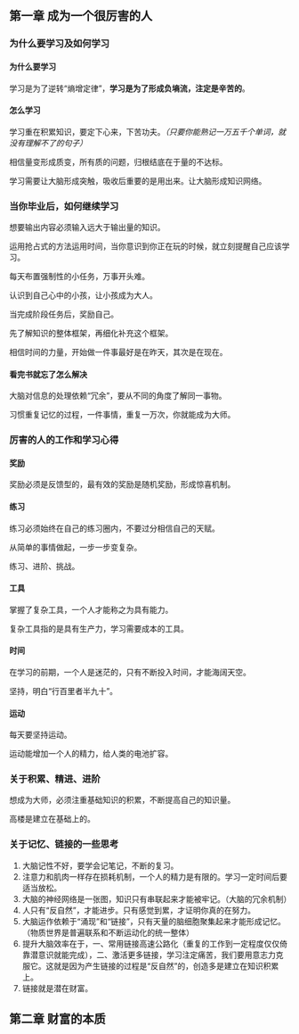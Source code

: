 ## 第一章 成为一个很厉害的人

### 为什么要学习及如何学习

#### 为什么要学习

学习是为了逆转“熵增定律”，**学习是为了形成负墒流，注定是辛苦的**。

#### 怎么学习

学习重在积累知识，要定下心来，下苦功夫。*（只要你能熟记一万五千个单词，就没有理解不了的句子）*

相信量变形成质变，所有质的问题，归根结底在于量的不达标。

学习需要让大脑形成突触，吸收后重要的是用出来。让大脑形成知识网络。

### 当你毕业后，如何继续学习

想要输出内容必须输入远大于输出量的知识。

运用抢占式的方法运用时间，当你意识到你正在玩的时候，就立刻提醒自己应该学习。

每天布置强制性的小任务，万事开头难。

认识到自己心中的小孩，让小孩成为大人。

当完成阶段任务后，奖励自己。

先了解知识的整体框架，再细化补充这个框架。

相信时间的力量，开始做一件事最好是在昨天，其次是在现在。

#### 看完书就忘了怎么解决

大脑对信息的处理依赖“冗余”，要从不同的角度了解同一事物。

习惯重复记忆的过程，一件事情，重复一万次，你就能成为大师。

### 厉害的人的工作和学习心得

#### 奖励

奖励必须是反馈型的，最有效的奖励是随机奖励，形成惊喜机制。

#### 练习

练习必须始终在自己的练习圈内，不要过分相信自己的天赋。

从简单的事情做起，一步一步变复杂。

练习、进阶、挑战。

#### 工具

掌握了复杂工具，一个人才能称之为具有能力。

复杂工具指的是具有生产力，学习需要成本的工具。

#### 时间

在学习的前期，一个人是迷茫的，只有不断投入时间，才能海阔天空。

坚持，明白“行百里者半九十”。

#### 运动

每天要坚持运动。

运动能增加一个人的精力，给人类的电池扩容。

### 关于积累、精进、进阶

想成为大师，必须注重基础知识的积累，不断提高自己的知识量。

高楼是建立在基础上的。

### 关于记忆、链接的一些思考

1. 大脑记性不好，要学会记笔记，不断的复习。
2. 注意力和肌肉一样存在损耗机制，一个人的精力是有限的。学习一定时间后要适当放松。
3. 大脑的神经网络是一张图，知识只有串联起来才能被牢记。（大脑的冗余机制）
4. 人只有“反自然”，才能进步。只有感觉到累，才证明你真的在努力。
5. 大脑运作依赖于“涌现”和“链接”，只有天量的脑细胞聚集起来才能形成记忆。（物质世界是普遍联系和不断运动化的统一整体）
6. 提升大脑效率在于，一、常用链接高速公路化（重复的工作到一定程度仅仅倚靠潜意识就能完成），二、激活更多链接，学习注定痛苦，我们要用意志力克服它。这就是因为产生链接的过程是“反自然”的，创造多是建立在知识积累上。
7. 链接就是潜在财富。

## 第二章 财富的本质

